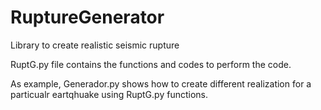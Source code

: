# RuptureGenerator
Library to create realistic seismic rupture


RuptG.py file contains the functions and codes to perform the code.

As example, Generador.py shows how to create different realization for a particualr eartqhuake using RuptG.py functions. 
